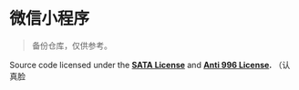 # 微信小程序

> 备份仓库，仅供参考。

Source code licensed under the **[SATA License](https://github.com/zTrix/sata-license)** and **[Anti 996 License](https://github.com/996icu/996.ICU).**
（认真脸